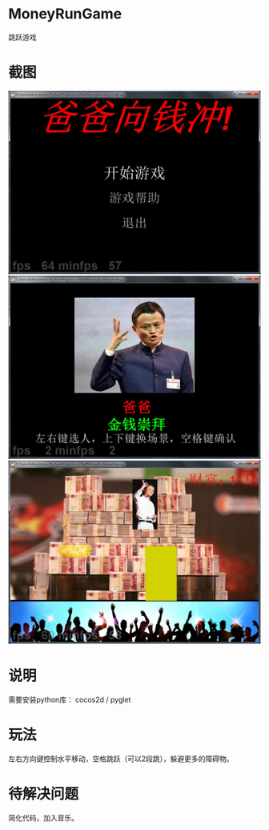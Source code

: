 # MoneyRunGame

跳跃游戏

截图
===
<img src='https://raw.githubusercontent.com/lhwd521/pythongame/master/MoneyRunGame/images/pic1.jpg' />

<img src='https://raw.githubusercontent.com/lhwd521/pythongame/master/MoneyRunGame/images/pic2.jpg' />

<img src='https://raw.githubusercontent.com/lhwd521/pythongame/master/MoneyRunGame/images/pic3.jpg' />

说明
===
需要安装python库： cocos2d / pyglet

玩法
===
左右方向键控制水平移动，空格跳跃（可以2段跳），躲避更多的障碍物。

待解决问题
===
简化代码，加入音乐。
